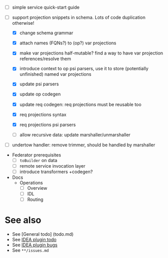 - [ ] simple service quick-start guide

- [ ] support projection snippets in schema. Lots of code duplication otherwise!
  - [x] change schema grammar
  - [x] attach names (FQNs?) to (op?) var projections
  - [x] make var projections half-mutable? find a way to have var projection references/resolve them
  - [x] introduce context to op psi parsers, use it to store (potentially unfinished) named var projections
  - [x] update psi parsers
  - [x] update op codegen
  - [x] update req codegen: req projections must be reusable too
  - [x] req projections syntax
  - [x] req projections psi parsers
  - [ ] allow recursive data: update marshaller/unmarshaller


- [ ] undertow handler: remove trimmer, should be handled by marshaller

- Federator prerequisites
  - [ ] `toBuilder` on data
  - [ ] remote service invocation layer
  - [ ] introduce transformers +codegen?

- Docs
  - Operations
    - [ ] Overview
    - [ ] IDL
    - [ ] Routing

# See also
- See [General todo] (todo.md)
- See [IDEA plugin todo](idea-plugin/todo.md)
- See [IDEA plugin bugs](idea-plugin/bugs.md)
- See `**/issues.md`
